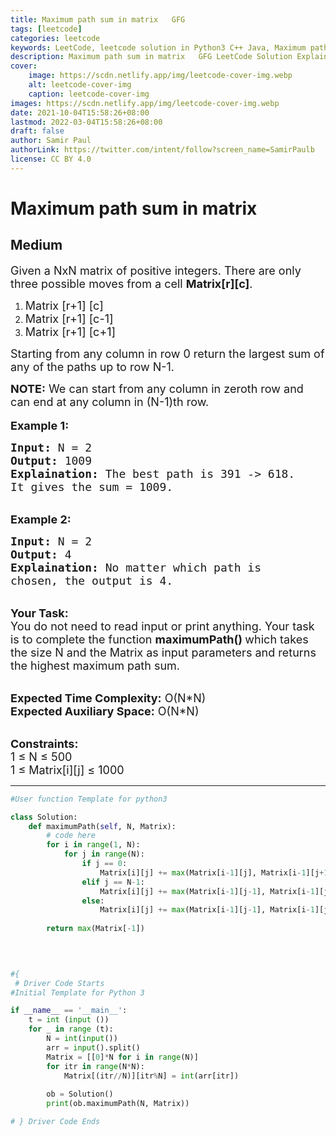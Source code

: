 ```yaml
---
title: Maximum path sum in matrix   GFG
tags: [leetcode]
categories: leetcode
keywords: LeetCode, leetcode solution in Python3 C++ Java, Maximum path sum in matrix - GFG solution
description: Maximum path sum in matrix   GFG LeetCode Solution Explained
cover:
    image: https://scdn.netlify.app/img/leetcode-cover-img.webp
    alt: leetcode-cover-img
    caption: leetcode-cover-img
images: https://scdn.netlify.app/img/leetcode-cover-img.webp
date: 2021-10-04T15:58:26+08:00
lastmod: 2022-03-04T15:58:26+08:00
draft: false
author: Samir Paul
authorLink: https://twitter.com/intent/follow?screen_name=SamirPaulb
license: CC BY 4.0
---
```



# Maximum path sum in matrix
## Medium
<div class="problems_problem_content__Xm_eO"><p><span style="font-size:18px">Given a NxN&nbsp;matrix&nbsp;of positive integers.&nbsp;There are only three possible moves from a cell <strong>Matrix[r][c]</strong>.</span></p>

<ol>
	<li><span style="font-size:18px">Matrix [r+1] [c]</span></li>
	<li><span style="font-size:18px">Matrix [r+1] [c-1]</span></li>
	<li><span style="font-size:18px">Matrix [r+1] [c+1]</span></li>
</ol>

<p><span style="font-size:18px">Starting from any column in row 0 return the largest sum of any of the paths up to row N-1.</span></p>

<p><span style="font-size:18px"><strong>NOTE:</strong> We can start from any column in zeroth row and can end at any column in (N-1)th row.</span><br>
<br>
<strong><span style="font-size:18px">Example 1:</span></strong></p>

<pre><span style="font-size:18px"><strong>Input:</strong> N = 2
<strong>Output:</strong> 1009
<strong>Explaination:</strong> The best path is 391 -&gt; 618. 
It gives the sum = 1009.</span></pre>

<p><br>
<strong><span style="font-size:18px">Example 2:</span></strong></p>

<pre><span style="font-size:18px"><strong>Input:</strong> N = 2
<strong>Output:</strong> 4
<strong>Explaination:</strong> No matter which path is 
chosen, the output is 4.</span></pre>

<p><br>
<span style="font-size:18px"><strong>Your Task:</strong><br>
You do not need to read input or print anything. Your task is to complete the function <strong>maximumPath() </strong>which takes the size N and the Matrix as input parameters and returns the highest maximum path sum.</span></p>

<p><br>
<span style="font-size:18px"><strong>Expected Time Complexity:</strong> O(N*N)<br>
<strong>Expected Auxiliary Space:</strong> O(N*N)</span></p>

<p><br>
<span style="font-size:18px"><strong>Constraints:</strong><br>
1 ≤ N ≤ 500<br>
1 ≤ Matrix[i][j] ≤ 1000</span></p>
</div>


---




```python
#User function Template for python3

class Solution:
    def maximumPath(self, N, Matrix):
        # code here
        for i in range(1, N):
            for j in range(N):
                if j == 0:
                    Matrix[i][j] += max(Matrix[i-1][j], Matrix[i-1][j+1])
                elif j == N-1:
                    Matrix[i][j] += max(Matrix[i-1][j-1], Matrix[i-1][j])
                else:
                    Matrix[i][j] += max(Matrix[i-1][j-1], Matrix[i-1][j], Matrix[i-1][j+1])
        
        return max(Matrix[-1])
        
        


#{ 
 # Driver Code Starts
#Initial Template for Python 3

if __name__ == '__main__': 
    t = int (input ())
    for _ in range (t):
        N = int(input())
        arr = input().split()
        Matrix = [[0]*N for i in range(N)]
        for itr in range(N*N):
            Matrix[(itr//N)][itr%N] = int(arr[itr])
        
        ob = Solution()
        print(ob.maximumPath(N, Matrix))

# } Driver Code Ends
```
